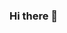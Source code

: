 ### Hi there 👋

<!--
**afarangurens/afarangurens** is a ✨ _special_ ✨ repository because its `README.md` (this file) appears on your GitHub profile.

[![Andres' GitHub stats](https://github-readme-stats.vercel.app/api?username=afarangurens)](https://github.com/afarangurens/github-readme-stats)
-->
